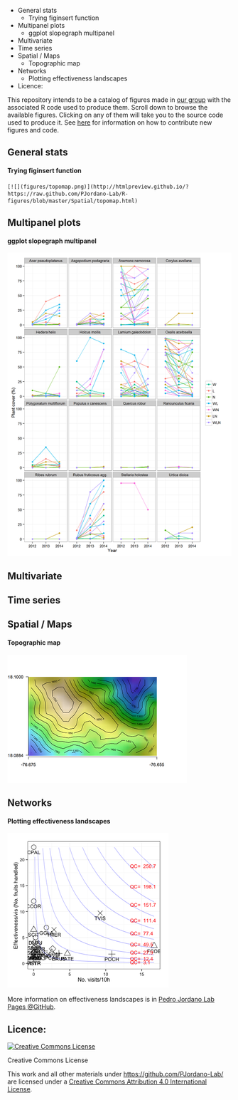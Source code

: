 -   General stats
    -   Trying figinsert function
-   Multipanel plots
    -   ggplot slopegraph multipanel
-   Multivariate
-   Time series
-   Spatial / Maps
    -   Topographic map
-   Networks
    -   Plotting effectiveness landscapes
-   Licence:

This repository intends to be a catalog of figures made in [our group](http://ebd10.ebd.csic.es/ebd10/Home.html) with the associated R code used to produce them. Scroll down to browse the available figures. Clicking on any of them will take you to the source code used to produce it. See [here](https://github.com/PJordano-Lab/R-figures/blob/master/contributing.md) for information on how to contribute new figures and code.

General stats
-------------

#### Trying figinsert function

    [![](figures/topomap.png)](http://htmlpreview.github.io/?https://raw.github.com/PJordano-Lab/R-figures/blob/master/Spatial/topomap.html)

Multipanel plots
----------------

#### ggplot slopegraph multipanel

[![](figures/slopegraph_multipanel.png)](http://htmlpreview.github.io/?https://raw.github.com/PJordano-Lab/R-figures/blob/master/Multipanel/slopegraph_multipanel.html)

Multivariate
------------

Time series
-----------

Spatial / Maps
--------------

#### Topographic map

[![](figures/topomap.png)](http://htmlpreview.github.io/?https://raw.github.com/PJordano-Lab/R-figures/blob/master/Spatial/topomap.html)

Networks
--------

#### Plotting effectiveness landscapes

[![](figures/effectiveness_plot.png)](http://htmlpreview.github.io/?https://raw.github.com/PJordano-Lab/R-figures/blob/master/Networks/effectiveness.html)

More information on effectiveness landscapes is in [Pedro Jordano Lab Pages @GitHub](<http://pedroj.github.io>).

Licence:
--------

<a rel="license" href="http://creativecommons.org/licenses/by/4.0/"><img alt="Creative Commons License" style="border-width:0" src="https://i.creativecommons.org/l/by/4.0/88x31.png" /></a>

Creative Commons License

This work and all other materials under <https://github.com/PJordano-Lab/> are licensed under a [Creative Commons Attribution 4.0 International License](https://creativecommons.org/licenses/by/4.0/legalcode).
